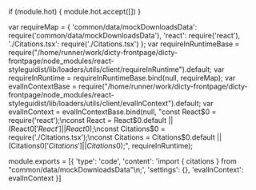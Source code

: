 
if (module.hot) {
	module.hot.accept([])
}

var requireMap = {
    'common/data/mockDownloadsData': require('common/data/mockDownloadsData'),
    'react': require('react'),
    './Citations.tsx': require('./Citations.tsx')
};
var requireInRuntimeBase = require("/home/runner/work/dicty-frontpage/dicty-frontpage/node_modules/react-styleguidist/lib/loaders/utils/client/requireInRuntime").default;
var requireInRuntime = requireInRuntimeBase.bind(null, requireMap);
var evalInContextBase = require("/home/runner/work/dicty-frontpage/dicty-frontpage/node_modules/react-styleguidist/lib/loaders/utils/client/evalInContext").default;
var evalInContext = evalInContextBase.bind(null, "const React$0 = require('react');\nconst React = React$0.default || (React$0['React'] || React$0);\nconst Citations$0 = require('./Citations.tsx');\nconst Citations = Citations$0.default || (Citations$0['Citations'] || Citations$0);", requireInRuntime);

module.exports = [{
        'type': 'code',
        'content': 'import { citations } from "common/data/mockDownloadsData"\n;<Citations citations={citations} />',
        'settings': {},
        'evalInContext': evalInContext
    }]
	